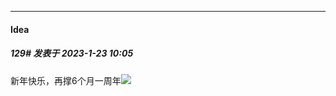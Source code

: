

*****

####  Idea  
##### 129#       发表于 2023-1-23 10:05

新年快乐，再撑6个月一周年<img src="https://static.saraba1st.com/image/smiley/face2017/066.png" referrerpolicy="no-referrer">

